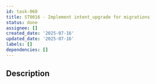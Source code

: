 ```yaml
---
id: task-068
title: ST0016 - Implement intent_upgrade for migrations
status: done
assignee: []
created_date: '2025-07-16'
updated_date: '2025-07-16'
labels: []
dependencies: []
---
```


## Description

